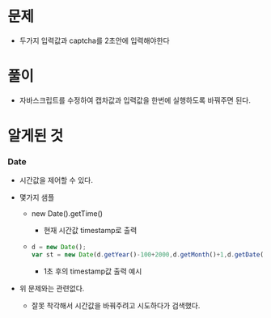 # 문제

- 두가지 입력값과 captcha를 2초안에 입력해야한다

  

# 풀이

- 자바스크립트를 수정하여 캡차값과 입력값을 한번에 실행하도록 바꿔주면 된다.



# 알게된 것

### Date

- 시간값을 제어할 수 있다.

- 몇가지 샘플

  - new Date().getTime()

    - 현재 시간값 timestamp로 출력

  - ```js
    d = new Date();
    var st = new Date(d.getYear()-100+2000,d.getMonth()+1,d.getDate(),d.getHours(),d.getMinutes(), d.getSeconds()+1, d.getMilliseconds()).getTime()
    
    ```

    - 1초 후의 timestamp값 출력 예시

- 위 문제와는 관련없다.

  - 잘못 착각해서 시간값을 바꿔주려고 시도하다가 검색했다.